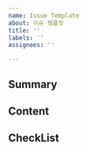 ```yaml
---
name: Issue Template
about: 이슈 템플릿
title: ''
labels: ''
assignees: ''

---
```


## Summary

## Content

## CheckList
